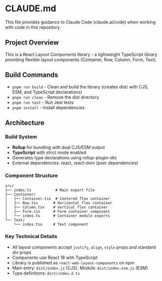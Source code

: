 # CLAUDE.md

This file provides guidance to Claude Code (claude.ai/code) when working with code in this repository.

## Project Overview

This is a React Layout Components library - a lightweight TypeScript library providing flexible layout components (Container, Row, Column, Form, Text).

## Build Commands

- `pnpm run build` - Clean and build the library (creates dist/ with CJS, ESM, and TypeScript declarations)
- `pnpm run clean` - Remove the dist directory
- `pnpm run test` - Run Jest tests
- `pnpm install` - Install dependencies

## Architecture

### Build System
- **Rollup** for bundling with dual CJS/ESM output
- **TypeScript** with strict mode enabled
- Generates type declarations using rollup-plugin-dts
- External dependencies: react, react-dom (peer dependencies)

### Component Structure
```
src/
├── index.ts           # Main export file
├── Container/
│   ├── Container.tsx  # Centered flex container
│   ├── Row.tsx       # Horizontal flex container
│   ├── Column.tsx    # Vertical flex container
│   ├── Form.tsx      # Form container component
│   └── index.ts      # Container module exports
└── Text/
    └── index.tsx     # Text component
```

### Key Technical Details
- All layout components accept `justify`, `align`, `style` props and standard div props
- Components use React 18 with TypeScript
- Library is published as `react-web-layout-components` on npm
- Main entry: `dist/index.js` (CJS), Module: `dist/index.esm.js` (ESM)
- Type definitions: `dist/index.d.ts`